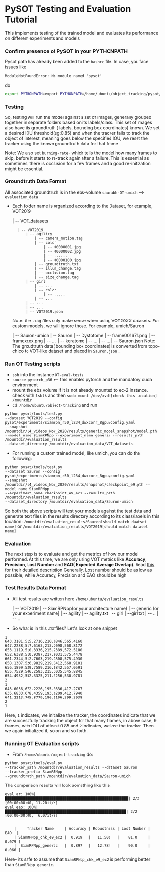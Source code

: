 # PySOT Testing and Evaluation Tutorial

This implements testing of the trained model and evaluates its performance on different experiments and models
### Confirm presence of PySOT in your PYTHONPATH
Pysot path has already been added to the `bashrc` file. In case, you face issues like 
```
ModuleNotFoundError: No module named 'pysot'
```
do
```bash
export PYTHONPATH=export PYTHONPATH=/home/ubuntu/object_tracking/pysot/:$PYTHONPATH
```

### Testing
So, testing will run the model against a set of images, generally grouped together in separate folders based on its labels/class. 
This set of images also have its groundtruth ( labels, bounding box coordinates) known. We set a desired IOU threshold(eg:0.85) 
and when the tracker fails to track the object of interest, meaning goes below the specified IOU, we reset the tracker using the known groundtruth data for that frame

Note: We also set `burning-rate`- which tells the model how many frames to skip, before it starts to re-track again after a failure. This is essential
as sometimes, there is occlusion for a few frames and a good re-initization might be essential.

### Groundtruth Data Format

All associated groundtruth is in the ebs-volume `saurabh-OT-umich` --> `evaluation_data`
* Each folder name is organized according to the Dataset, for example, VOT2019


    | -- VOT_datasets
 
        | -- VOT2019
            | -- agility
                | -- camera_motion.tag
                | -- color
                    | -- 00000001.jpg
                    | -- 00000002.jpg
                    | -- ......
                    | -- 00000100.jpg
                | -- groundtruth.txt
                | -- illum_change.tag
                | -- occlusion.tag
                | -- size_change.tag
            | -- girl
                | -- ...
                | -- color
                    | -- .....
                | -- ...
            | -- ...
            | -- ...
            | -- VOT2019.json
   Note: the `.tag` files only make sense when using VOT20XX datasets. For custom models, we will ignore those. For example, umich/Sauron
   
    | -- Sauron-umich
        | -- Sauron
            | --  Cystotome
                | -- frame001671.png
                | -- framexxxx.png
                | -- ....
            | -- keratome
                | -- ...
            | -- ...
            | -- Sauron.json
  Note: The groudtruth data( bounding box coordinates) is converted from topo-chico to VOT-like dataset and placed in `Sauron.json` .
  
 
### Run OT Testing scripts
* `ssh` into the instance `OT-eval-tests`
* `source pytorch_p36` <-- this enables pytorch and the mandatory cuda environment
* mount the ebs volume if it is not already mounted to ec-2 instance. check with `lsblk` and then `sudo mount /dev/xvdf[check this location] /mountdir`
* `cd /home/ubuntu/object-tracking` and run
```
python pysot/tools/test.py 
--dataset VOT2019 --config pysot/experiments/siamrpn_r50_l234_dwxcorr_8gpu/config.yaml 
--snapshot /mountdir/14_videos_Nov_2020/results/generic_model_snapshot/model.pth 
--model_name SiamRPNpp --experiment_name generic --results_path /mountdir/evaluation_results 
--dataset_directory /mountdir/evaluation_data/VOT_datasets
```
* For running a custom trained model, like umich, you can do the following:
```
python pysot/tools/test.py 
--dataset Sauron --config pysot/experiments/siamrpn_r50_l234_dwxcorr_8gpu/config.yaml 
--snapshot /mountdir/14_videos_Nov_2020/results/snapshot/checkpoint_e9.pth --model_name SiamRPNpp 
--experiment_name checkpoint_e9_ec2 --results_path /mountdir/evaluation_results 
--dataset_directory /mountdir/evaluation_data/Sauron-umich
```

So both the above scripts will test your models against the test data and generate text files in the results directory
according to its class/labels in this location: `/mountdir/evaluation_results/Sauron[should match daatset name]` or `/mountdir/evaluation_results/VOT2019[should match dataset name]`

### Evaluation
The next step is to evaluate and get the metrics of how our model performed. At this time, we are only using VOT metrics like
**Accuracy**, **Precision**, **Lost Number** and **EAO( Expected Average Overlap)**. Read [this](https://openaccess.thecvf.com/content_ICCVW_2019/papers/VOT/Kristan_The_Seventh_Visual_Object_Tracking_VOT2019_Challenge_Results_ICCVW_2019_paper.pdf) for their detailed description
Generally, Lost number should be as low as possible, while Accuracy, Precision and EAO should be high

### Test Results Data Format
* All test results are written here `/home/ubuntu/evaluation_results`


    | -- VOT2019
        | -- SiamRPNpp[or your architecture name]
            | -- generic [or your experiment name]
                | -- agility
                    | -- agility.txt
                | -- girl
                    | --girl.txt
                | -- ..
                    | -- ..
* So what is in this *.txt* files?
Let's look at one snippet
```
1
643.3181,515.2716,210.0846,565.4160
647.2288,517.6163,213.7098,568.8172
653.1119,510.3336,215.2389,572.5180
652.6388,510.9387,217.8031,575.4478
661.2344,512.7603,219.1808,575.4930
658.1307,526.9829,219.1412,568.9101
656.1899,539.7589,216.6842,557.0591
655.7529,546.2583,215.3035,545.8845
654.4932,552.3325,211.3256,530.9781
2
1
643.6036,672.2226,195.3636,417.2767
635.6833,678.4359,193.6209,412.7940
641.2213,705.8779,186.5106,399.3938
2
1
```
Here, `1` indicates, we initialize the tracker, the coordinates indicate that we are successfully tracking the object for
that many frames, in above case, 9 frames, with IOU of atleast 0.85 and `2` indicates, we lost the tracker. Then we again initialized it, so on and so forth.   

### Running OT Evaluation scripts
* From `/home/ubuntu/object-tracking` do:
 ```
python pysot/tools/eval.py 
--tracker_path /mountdir/evaluation_results --dataset Sauron 
--tracker_prefix SiamRPNpp 
--groundtruth_path /mountdir/evaluation_data/Sauron-umich
```

The comparison results will look something like this:
```
eval ar: 100%|████████████████████████████████████████████████████████| 2/2 [00:00<00:00, 11.20it/s]
eval eao: 100%|███████████████████████████████████████████████████████| 2/2 [00:00<00:00,  6.07it/s]


    |     Tracker Name     | Accuracy | Robustness | Lost Number |  EAO  |
    | SiamRPNpp_chk_e9_ec2 |  0.919   |   11.506   |    81.0     | 0.079 |
    |  SiamRPNpp_generic   |  0.897   |   12.784   |    90.0     | 0.066 |
```

Here- its safe to assume that `SiamRPNpp_chk_e9_ec2` is performing better than `SiamRPNpp_generic`.

